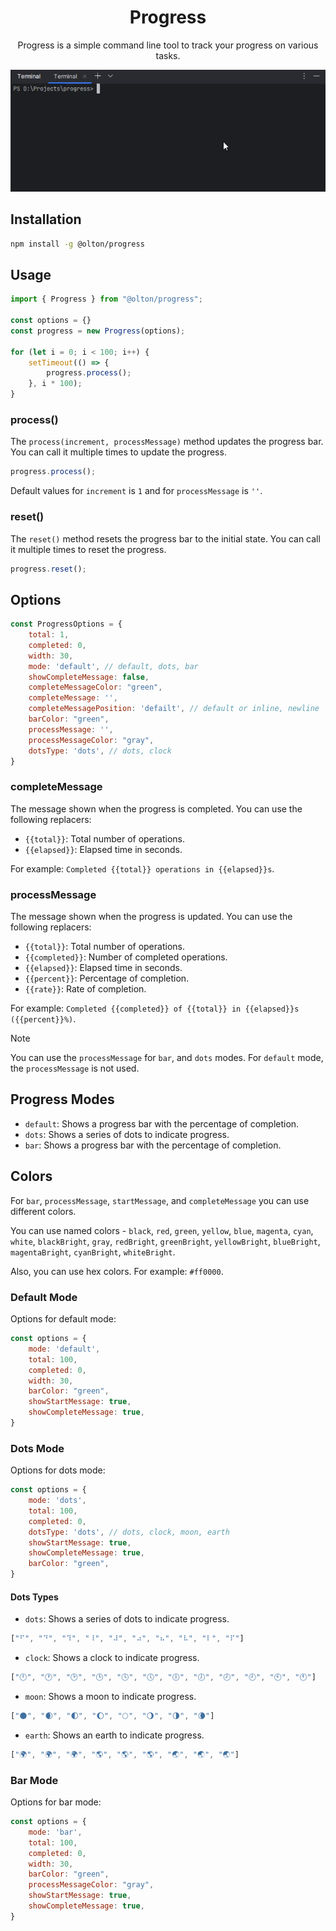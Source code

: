 <div align="center">

# Progress

Progress is a simple command line tool to track your progress on various tasks. 

</div>

<div align="center">

![Demo](progress.gif)

</div>

## Installation

```bash
npm install -g @olton/progress
```

## Usage

```js
import { Progress } from "@olton/progress";

const options = {}
const progress = new Progress(options);

for (let i = 0; i < 100; i++) {
    setTimeout(() => {
        progress.process();
    }, i * 100);
}
```

### process()

The `process(increment, processMessage)` method updates the progress bar. You can call it multiple times to update the progress.

```js
progress.process();
```

Default values for `increment` is `1` and for `processMessage` is `''`.

### reset()
The `reset()` method resets the progress bar to the initial state. You can call it multiple times to reset the progress.

```js
progress.reset();
```

## Options

```js
const ProgressOptions = {
    total: 1,
    completed: 0,
    width: 30,
    mode: 'default', // default, dots, bar
    showCompleteMessage: false,
    completeMessageColor: "green",
    completeMessage: '',
    completeMessagePosition: 'defailt', // default or inline, newline
    barColor: "green",
    processMessage: '',
    processMessageColor: "gray",
    dotsType: 'dots', // dots, clock
}
```

### completeMessage
The message shown when the progress is completed. You can use the following replacers:
- `{{total}}`: Total number of operations.
- `{{elapsed}}`: Elapsed time in seconds.

For example: `Completed {{total}} operations in {{elapsed}}s`.

### processMessage
The message shown when the progress is updated. You can use the following replacers:
- `{{total}}`: Total number of operations.
- `{{completed}}`: Number of completed operations.
- `{{elapsed}}`: Elapsed time in seconds.
- `{{percent}}`: Percentage of completion.
- `{{rate}}`: Rate of completion.

For example: `Completed {{completed}} of {{total}} in {{elapsed}}s ({{percent}}%)`.

> [!NOTE]
> You can use the `processMessage` for `bar`, and `dots` modes. For `default` mode, the `processMessage` is not used.

## Progress Modes

- `default`: Shows a progress bar with the percentage of completion.
- `dots`: Shows a series of dots to indicate progress.
- `bar`: Shows a progress bar with the percentage of completion.


## Colors
For `bar`, `processMessage`, `startMessage`, and `completeMessage` you can use different colors.

You can use named colors - `black`, `red`, `green`, `yellow`, `blue`,
`magenta`, `cyan`, `white`, `blackBright`, `gray`, `redBright`, `greenBright`,
`yellowBright`, `blueBright`, `magentaBright`, `cyanBright`, `whiteBright`.

Also, you can use hex colors. For example: `#ff0000`.

### Default Mode

Options for default mode:

```js
const options = {
    mode: 'default',
    total: 100,
    completed: 0,
    width: 30,
    barColor: "green",
    showStartMessage: true,
    showCompleteMessage: true,
}
```

### Dots Mode

Options for dots mode:

```js
const options = {
    mode: 'dots',
    total: 100,
    completed: 0,
    dotsType: 'dots', // dots, clock, moon, earth
    showStartMessage: true,
    showCompleteMessage: true,
    barColor: "green",
}
```

#### Dots Types
- `dots`: Shows a series of dots to indicate progress.
```js
["⠋", "⠙", "⠹", "⠸", "⠼", "⠴", "⠦", "⠧", "⠇", "⠏"]
```
- `clock`: Shows a clock to indicate progress.
```js
["🕛", "🕐", "🕑", "🕒", "🕓", "🕔", "🕕", "🕖", "🕗", "🕘", "🕙", "🕚"]
```
- `moon`: Shows a moon to indicate progress.
```js
["🌑", "🌒", "🌓", "🌔", "🌕", "🌖", "🌗", "🌘"]
```
- `earth`: Shows an earth to indicate progress.
```js
["🌍", "🌍", "🌍", "🌎", "🌎", "🌎", "🌏", "🌏", "🌏"]
```

### Bar Mode
Options for bar mode:

```js
const options = {
    mode: 'bar',
    total: 100,
    completed: 0,
    width: 30,
    barColor: "green",
    processMessageColor: "gray",
    showStartMessage: true,
    showCompleteMessage: true,
}
```

